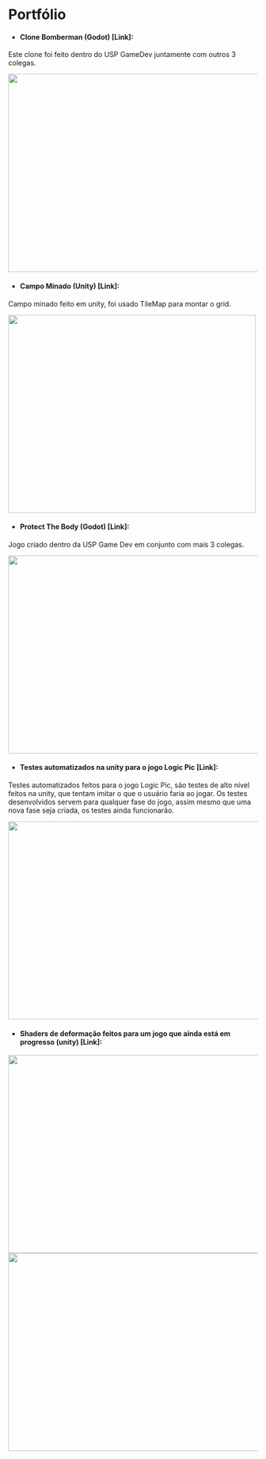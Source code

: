 # Portfólio


- #### Clone Bomberman (Godot) [Link]: 

Este clone foi feito dentro do USP GameDev juntamente com outros 3 colegas.

<img src="https://user-images.githubusercontent.com/35119030/128855342-f4a577f1-4ab7-40f6-b7ff-3060df06190d.gif" width="550" height="400" />


- #### Campo Minado (Unity) [Link]: 

Campo minado feito em unity, foi usado TileMap para montar o grid.

<img src="https://user-images.githubusercontent.com/35119030/128855355-5657e8ea-9a71-45cd-89ad-31080a67ecb0.gif" width="500" height="400" />


- #### Protect The Body (Godot) [Link]: 

Jogo criado dentro da USP Game Dev em conjunto com mais 3 colegas.

<img src="https://luan-2rq.github.io/protect-the-body.gif" width="530" height="400" />



- #### Testes automatizados na unity para o jogo Logic Pic [Link]: 

Testes automatizados feitos para o jogo Logic Pic, são testes de alto nível feitos na unity, que tentam imitar o que o usuário faria ao jogar. Os testes desenvolvidos servem para qualquer fase do jogo, assim mesmo que uma nova fase seja criada, os testes ainda funcionarão.

<img src="https://luan-2rq.github.io/TesteCompleto.gif" width="530" height="400" />



- #### Shaders de deformação feitos para um jogo que ainda está em progresso (unity) [Link]:

<img src="https://user-images.githubusercontent.com/35119030/128855425-9d2baef6-d64f-4418-b177-e6ea520cbe0c.gif" width="600" height="400" />
<img src="https://user-images.githubusercontent.com/35119030/128855492-ac253b5b-97f9-47c3-94f6-117164acc035.gif" width="600" height="400" />

